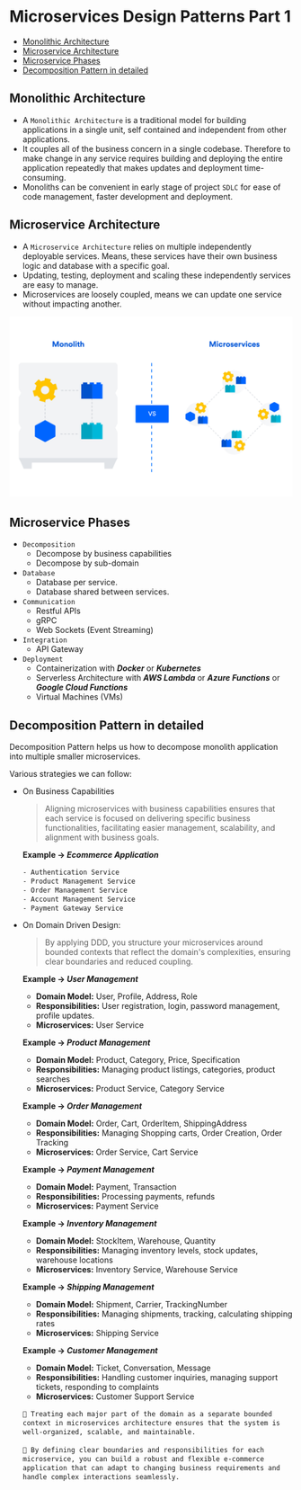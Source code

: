 # Microservices Design Patterns Part 1

- [Monolithic Architecture](#monolithic-architecture)
- [Microservice Architecture](#microservice-architecture)
- [Microservice Phases](#microservice-phases)
- [Decomposition Pattern in detailed](#decomposition-pattern-in-detailed)

## Monolithic Architecture
- A `Monolithic Architecture` is a traditional model for building applications in a single unit, self contained and independent from other applications. 
- It couples all of the business concern in a single codebase. Therefore to make change in any service requires building and deploying the entire application repeatedly that makes updates and deployment time-consuming. 
- Monoliths can be convenient in early stage of project `SDLC` for ease of code management, faster development and deployment.

## Microservice Architecture
- A `Microservice Architecture` relies on multiple independently deployable services. Means, these services have their own business logic and database with a specific goal. 
- Updating, testing, deployment and scaling these independently services are easy to manage.
- Microservices are loosely coupled, means we can update one service without impacting another.

![Monolith_Vs_Microservice](./assets/images/Monolith%20Vs%20Microservice%20image.png)

## Microservice Phases
- `Decomposition`
    - Decompose by business capabilities
    - Decompose by sub-domain
- `Database`
    - Database per service.
    - Database shared between services.
- `Communication`
    - Restful APIs
    - gRPC
    - Web Sockets (Event Streaming)
- `Integration`
    - API Gateway
- `Deployment`
    - Containerization with **_Docker_** or **_Kubernetes_**
    - Serverless Architecture with **_AWS Lambda_** or **_Azure Functions_** or **_Google Cloud Functions_**
    - Virtual Machines (VMs)

## Decomposition Pattern in detailed
Decomposition Pattern helps us how to decompose monolith application into multiple smaller microservices. <br>

Various strategies we can follow:
<br>
- On Business Capabilities
    > Aligning microservices with business capabilities ensures that each service is focused on delivering specific business functionalities, facilitating easier management, scalability, and alignment with business goals.

    **Example -> _Ecommerce Application_**
    ```
    - Authentication Service
    - Product Management Service
    - Order Management Service
    - Account Management Service
    - Payment Gateway Service
    ```

- On Domain Driven Design: 
    > By applying DDD, you structure your microservices around bounded contexts that reflect the domain's complexities, ensuring clear boundaries and reduced coupling.

    **Example -> _User Management_**
    - **Domain Model:** User, Profile, Address, Role
    - **Responsibilities:** User registration, login, password management, profile updates.
    - **Microservices:** User Service

    **Example -> _Product Management_**
    - **Domain Model:** Product, Category, Price, Specification
    - **Responsibilities:** Managing product listings, categories, product searches
    - **Microservices:** Product Service, Category Service

    **Example -> _Order Management_**
    - **Domain Model:** Order, Cart, OrderItem, ShippingAddress
    - **Responsibilities:** Managing Shopping carts, Order Creation, Order Tracking
    - **Microservices:** Order Service, Cart Service

    **Example -> _Payment Management_**
    - **Domain Model:** Payment, Transaction
    - **Responsibilities:** Processing payments, refunds
    - **Microservices:** Payment Service

    **Example -> _Inventory Management_**
    - **Domain Model:** StockItem, Warehouse, Quantity
    - **Responsibilities:** Managing inventory levels, stock updates, warehouse locations
    - **Microservices:** Inventory Service, Warehouse Service
    
    **Example -> _Shipping Management_**
    - **Domain Model:** Shipment, Carrier, TrackingNumber
    - **Responsibilities:** Managing shipments, tracking, calculating shipping rates
    - **Microservices:** Shipping Service

    **Example -> _Customer Management_**
    - **Domain Model:** Ticket, Conversation, Message
    - **Responsibilities:** Handling customer inquiries, managing support tickets, responding to complaints
    - **Microservices:** Customer Support Service
    
    ```
    👏 Treating each major part of the domain as a separate bounded context in microservices architecture ensures that the system is well-organized, scalable, and maintainable.
    
    👏 By defining clear boundaries and responsibilities for each microservice, you can build a robust and flexible e-commerce application that can adapt to changing business requirements and handle complex interactions seamlessly.
    ```
